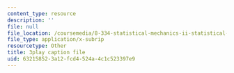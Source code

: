 ```yaml
---
content_type: resource
description: ''
file: null
file_location: /coursemedia/8-334-statistical-mechanics-ii-statistical-physics-of-fields-spring-2014/632158523a12fcd4524a4c1c523397e9_2Ep48LwBhAQ.srt
file_type: application/x-subrip
resourcetype: Other
title: 3play caption file
uid: 63215852-3a12-fcd4-524a-4c1c523397e9
---
```

